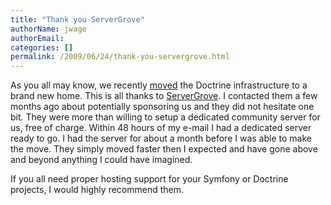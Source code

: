 ```yaml
---
title: "Thank you ServerGrove"
authorName: jwage
authorEmail:
categories: []
permalink: /2009/06/24/thank-you-servergrove.html
---
```

As you all may know, we recently
[moved](http://www.doctrine-project.org/blog/doctrine-changing-homes)
the Doctrine infrastructure to a brand new home. This is all thanks to
[ServerGrove](http://www.servergrove.net/). I contacted them a few
months ago about potentially sponsoring us and they did not hesitate one
bit. They were more than willing to setup a dedicated community server
for us, free of charge. Within 48 hours of my e-mail I had a dedicated
server ready to go. I had the server for about a month before I was able
to make the move. They simply moved faster then I expected and have gone
above and beyond anything I could have imagined.

If you all need proper hosting support for your Symfony or Doctrine
projects, I would highly recommend them.
